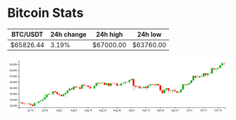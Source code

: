 # Bitcoin Stats

BTC/USDT|24h change|24h high|24h low|
|---|---|---|---|
|$65826.44|3.19%|$67000.00|$63760.00|

<img src="./chart.svg">

